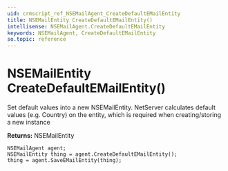 ```yaml
---
uid: crmscript_ref_NSEMailAgent_CreateDefaultEMailEntity
title: NSEMailEntity CreateDefaultEMailEntity()
intellisense: NSEMailAgent.CreateDefaultEMailEntity
keywords: NSEMailAgent, CreateDefaultEMailEntity
so.topic: reference
---
```


# NSEMailEntity CreateDefaultEMailEntity()

Set default values into a new NSEMailEntity.
NetServer calculates default values (e.g. Country) on the entity, which is required when creating/storing a new instance

**Returns:** NSEMailEntity

```crmscript
NSEMailAgent agent;
NSEMailEntity thing = agent.CreateDefaultEMailEntity();
thing = agent.SaveEMailEntity(thing);
```

